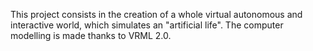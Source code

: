 This project consists in the creation of a whole virtual autonomous and interactive world, which simulates an "artificial life". The computer modelling is made thanks to VRML 2.0.